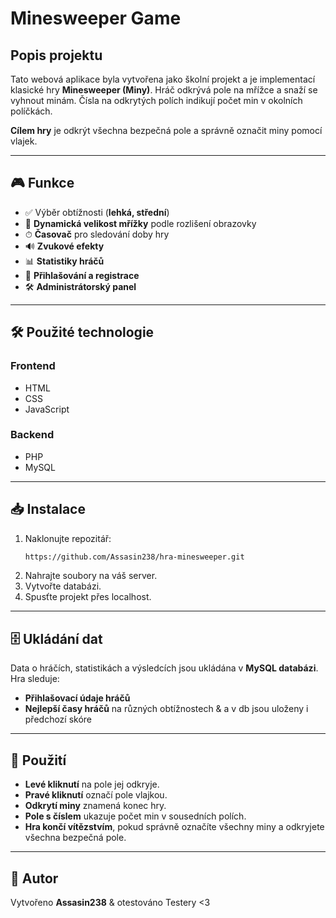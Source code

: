 # Minesweeper Game

## Popis projektu
Tato webová aplikace byla vytvořena jako školní projekt a je implementací klasické hry **Minesweeper (Miny)**. Hráč odkrývá pole na mřížce a snaží se vyhnout minám. Čísla na odkrytých polích indikují počet min v okolních políčkách. 

**Cílem hry** je odkrýt všechna bezpečná pole a správně označit miny pomocí vlajek.

---

## 🎮 Funkce
- ✅ Výběr obtížnosti (**lehká, střední**)
- 📏 **Dynamická velikost mřížky** podle rozlišení obrazovky
- ⏱ **Časovač** pro sledování doby hry
- 🔊 **Zvukové efekty**
- 📊 **Statistiky hráčů**
- 🔐 **Přihlašování a registrace**
- 🛠 **Administrátorský panel**

---

## 🛠 Použité technologie
### **Frontend**
- HTML
- CSS
- JavaScript

### **Backend**
- PHP
- MySQL

---

## 📥 Instalace
1. Naklonujte repozitář:
   ```sh
   https://github.com/Assasin238/hra-minesweeper.git
   ```
2. Nahrajte soubory na váš server.
3. Vytvořte databázi.
4. Spusťte projekt přes localhost.

---

## 🗄 Ukládání dat
Data o hráčích, statistikách a výsledcích jsou ukládána v **MySQL databázi**. Hra sleduje:
- **Přihlašovací údaje hráčů**
- **Nejlepší časy hráčů** na různých obtížnostech & a v db jsou uloženy i předchozí skóre

---

## 🎯 Použití
- **Levé kliknutí** na pole jej odkryje.
- **Pravé kliknutí** označí pole vlajkou.
- **Odkrytí miny** znamená konec hry.
- **Pole s číslem** ukazuje počet min v sousedních polích.
- **Hra končí vítězstvím**, pokud správně označíte všechny miny a odkryjete všechna bezpečná pole.

---

## 👤 Autor
Vytvořeno **Assasin238** & otestováno Testery <3
